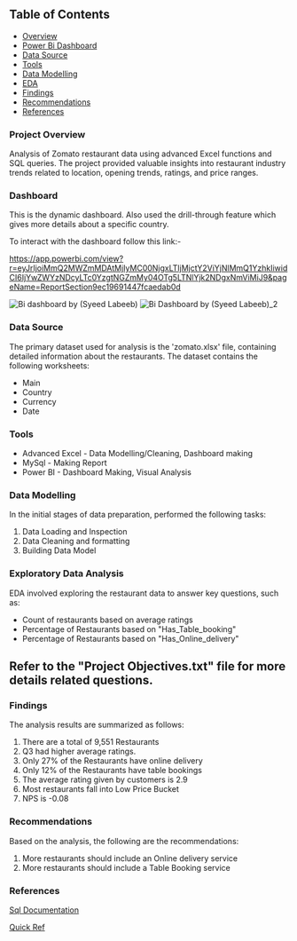 ## Table of Contents
- [Overview](#project-overview)
- [Power Bi Dashboard](#Dashboard)
- [Data Source](#data-source)
- [Tools](#tools)
- [Data Modelling](#Data-modelling)
- [EDA](#Exploratory-data-analysis)
- [Findings](#Findings)
- [Recommendations](#recommendations)
- [References](#References)
  


### Project Overview
Analysis of Zomato restaurant data using advanced Excel functions and SQL queries. The project provided valuable insights into restaurant industry trends related to location, opening trends, ratings, and price ranges.




### Dashboard
 This is the dynamic dashboard. Also used the drill-through feature which gives more details about a specific country.
 
 To interact with the dashboard follow this link:- 
 
 https://app.powerbi.com/view?r=eyJrIjoiMmQ2MWZmMDAtMjIyMC00NjgxLTljMjctY2ViYjNlMmQ1YzhkIiwidCI6IjYwZWYzNDcyLTc0YzgtNGZmMy04OTg5LTNlYjk2NDgxNmViMiJ9&pageName=ReportSection9ec19691447fcaedab0d
 
![Bi dashboard by (Syeed Labeeb)](https://github.com/s-labeeb/Zomato_Restaurant_ANALYSIS/assets/137295297/ce6a8e94-3046-4307-bea7-49ae9edbc830)
![Bi Dashboard by (Syeed Labeeb)_2](https://github.com/s-labeeb/Zomato_Restaurant_ANALYSIS/assets/137295297/8c753a7e-030c-49fa-a1ce-b4ec10b11080)

### Data Source
The primary dataset used for analysis is the 'zomato.xlsx' file, containing detailed information about the restaurants.
The dataset contains the following worksheets:
- Main
- Country
- Currency
- Date

### Tools
- Advanced Excel - Data Modelling/Cleaning, Dashboard making
- MySql - Making Report
- Power BI - Dashboard Making, Visual Analysis


### Data Modelling
In the initial stages of data preparation, performed the following tasks:
1) Data Loading and Inspection
2) Data Cleaning and formatting
3) Building Data Model

### Exploratory Data Analysis
EDA involved exploring the restaurant data to answer key questions, such as:
- Count of restaurants based on average ratings
- Percentage of Restaurants based on "Has_Table_booking"
- Percentage of Restaurants based on "Has_Online_delivery"

## Refer to the "Project Objectives.txt" file for more details related questions.

### Findings
The analysis results are summarized as follows:
1) There are a total of 9,551 Restaurants
2) Q3 had higher average ratings.
3) Only 27% of the Restaurants have online delivery
4) Only 12% of the Restaurants have table bookings
5) The average rating given by customers is 2.9
6) Most restaurants fall into Low Price Bucket
7) NPS is -0.08

### Recommendations
Based on the analysis, the following are the recommendations:
1) More restaurants should include an Online delivery service
2) More restaurants should include a Table Booking service

### References
[Sql Documentation](https://dev.mysql.com/doc/refman/8.0/en/built-in-function-reference.html)

[Quick Ref](https://quickref.me/mysql)



